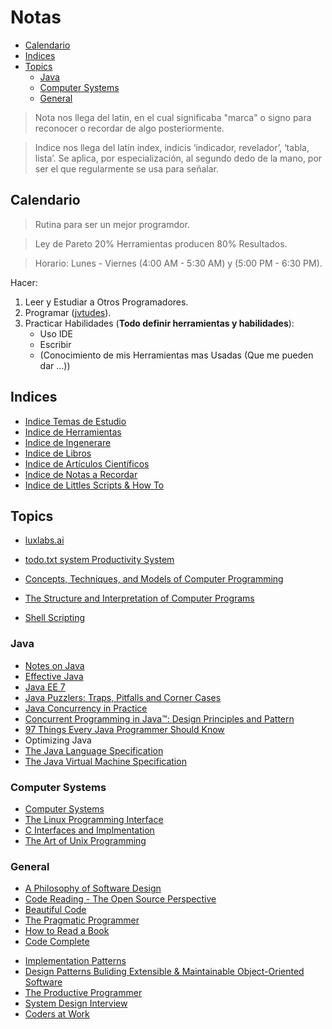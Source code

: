 # Notas

- [Calendario](#calendario)
- [Indices](#indices) 
- [Topics](#topics)
  - [Java](#java)
  - [Computer Systems](#computer-systems)
  - [General](#general)

> Nota nos llega del latin, en el cual significaba "marca" o signo para reconocer o recordar de algo posteriormente.

> Indice nos llega  del latín index, indicis ‘indicador, revelador’, ‘tabla, lista’. Se aplica, por especialización, al segundo dedo de la mano, por ser el que regularmente se usa para señalar.

## Calendario

> Rutina para ser un mejor programdor.

> Ley de Pareto 20% Herramientas producen 80% Resultados.

> Horario: Lunes - Viernes (4:00 AM - 5:30 AM) y (5:00 PM - 6:30 PM).

Hacer:
  1. Leer y Estudiar a Otros Programadores.
  2. Programar ([jvtudes](https://github.com/dbremont/jvtudes)).
  3. Practicar Habilidades (**Todo definir herramientas y habilidades**):
     - Uso IDE
     - Escribir
     - (Conocimiento de mis Herramientas mas Usadas (Que me pueden dar ...))
 
## Indices

- [Indice Temas de Estudio](https://colab.research.google.com/github/dbremont/Notas/blob/main/Indice%20de%20Temas%20de%20Estudio.ipynb)
- [Indice  de Herramientas](https://colab.research.google.com/github/dbremont/Notas/blob/main/Indice_de_Herramientas.ipynb)
- [Indice  de Ingenerare](https://colab.research.google.com/github/dbremont/Notas/blob/main/Indice_de_Ingenerare.ipynb)
- [Indice de Libros](https://colab.research.google.com/github/dbremont/Notas/blob/main/Indice%20de%20Libros.ipynb)
- [Indice de Artículos Científicos](https://colab.research.google.com/github/dbremont/Notas/blob/main/Indice%20de%20Art%C3%ADculos%20Cient%C3%ADficos.ipynb)
- [Indice de Notas a Recordar](https://colab.research.google.com/github/dbremont/Notas/blob/main/Indice_de_Notas_a_Recordar.ipynb)
- [Indice de Littles Scripts & How To](https://colab.research.google.com/github/dbremont/Notas/blob/main/Indice_de_Littles_Scripts_%26_How_To.ipynb)


## Topics

- [luxlabs.ai](https://colab.research.google.com/github/dbremont/Notas/blob/main/Ingenerare/luxlabs.ai.ipynb)
- [todo.txt system Productivity System](https://colab.research.google.com/github/dbremont/Notas/blob/main/Ingenerare/todo.txt%20system%20Productivity%20System.ipynb)



- [Concepts, Techniques, and Models of Computer Programming](https://colab.research.google.com/github/dbremont/Notas/blob/main/Libros/Computacion/Concepts%2C%20Techniques%2C%20and%20Models%20of%20Computer%20Programming.ipynb)
- [The Structure and Interpretation of Computer Programs](https://colab.research.google.com/github/dbremont/Notas/blob/main/Libros/Computacion/The%20Structure%20and%20Interpretation%20of%20Computer%20Programs.ipynb)
- [Shell Scripting](https://colab.research.google.com/github/dbremont/Notas/blob/main/Libros/Computacion/Shell_Scripting.ipynb)

### Java

- [Notes on Java](https://colab.research.google.com/github/dbremont/Notas/blob/main/Herramientas/Java.ipynb)
- [Effective Java](https://colab.research.google.com/github/dbremont/Notas/blob/main/Libros/Computacion/Effective_Java.ipynb)
- [Java EE 7](https://colab.research.google.com/github/dbremont/Notas/blob/main/Libros/Computacion/Java_EE_8.ipynb)
- [Java Puzzlers: Traps, Pitfalls and Corner Cases](https://colab.research.google.com/github/dbremont/Notas/blob/main/Libros/Computacion/Java_Puzzlers_Traps%2C_Pitfalls_and_Corner_Cases.ipynb)
- [Java Concurrency in Practice](https://colab.research.google.com/github/dbremont/Notas/blob/main/Libros/Computacion/Java_Concurrency_in_Practice.ipynb)
- [Concurrent Programming in Java™: Design Principles and Pattern](https://colab.research.google.com/github/dbremont/Notas/blob/main/Libros/Computacion/Concurent_Programming_in_Java_Design_Principles_and_Patterns.ipynb)
- [97 Things Every Java Programmer Should Know](https://colab.research.google.com/github/dbremont/Notas/blob/main/Libros/Computacion/97_Things_Every_Java_Programmer_Should_Know.ipynb)
- Optimizing Java
- [The Java Language Specification](https://colab.research.google.com/github/dbremont/Notas/blob/main/Libros/Computacion/The_Java_Language_Specification.ipynb)
- [The Java Virtual Machine Specification](https://colab.research.google.com/github/dbremont/Notas/blob/main/Libros/Computacion/The_Java_Virtual_Machine_Specification.ipynb)

### Computer Systems

- [Computer Systems](https://colab.research.google.com/github/dbremont/Notas/blob/main/Libros/Computacion/Computer%20Systems%20A%20Programmer's%20Perspective.ipynb)
- [The Linux Programming Interface](https://colab.research.google.com/github/dbremont/Notas/blob/main/Libros/Computacion/The%20Linux%20Programming%20Interface.ipynb)
- [C Interfaces and Implmentation](https://colab.research.google.com/github/dbremont/Notas/blob/main/Libros/Computacion/C%20Interfaces%20and%20Implementations.ipynb)
- [The Art of Unix Programming](https://colab.research.google.com/github/dbremont/Notas/blob/main/Libros/Computacion/The%20Art%20of%20Unix%20Programming.ipynb)

### General

- [A Philosophy of Software Design](https://colab.research.google.com/github/dbremont/Notas/blob/main/Libros/Computacion/A%20Philosophy%20of%20Software%20Design.ipynb)
- [Code Reading - The Open Source Perspective](https://colab.research.google.com/github/dbremont/Notas/blob/main/Libros/Computacion/Code%20Reading%20-%20The%20Open%20Source%20Perspective.ipynb)
- [Beautiful Code](https://colab.research.google.com/github/dbremont/Notas/blob/main/Libros/Computacion/Beautiful_Code.ipynb)
- [The Pragmatic Programmer](https://colab.research.google.com/github/dbremont/Notas/blob/main/Libros/Computacion/The%20Pragmatic%20Programmer.ipynb)
- [How to Read a Book](https://colab.research.google.com/github/dbremont/Notas/blob/main/Libros/Otros/How%20to%20Read%20a%20Book.ipynb)
- [Code Complete](https://colab.research.google.com/github/dbremont/Notas/blob/main/Libros/Computacion/Code%20Complete%202%20Ed.ipynb)
* [Implementation Patterns](https://colab.research.google.com/github/dbremont/Notas/blob/main/Libros/Computacion/Implementation_Patterns.ipynb)
* [Design Patterns Buliding Extensible & Maintainable Object-Oriented Software](https://colab.research.google.com/github/dbremont/Notas/blob/main/Libros/Computacion/Design_Patterns_Buliding_Extensible_%26_Maintainable_Object_Oriented_Software_.ipynb)
* [The Productive Programmer](https://colab.research.google.com/github/dbremont/Notas/blob/main/Libros/Computacion/The_Productive_Programmer.ipynb)
* [System Design Interview](https://colab.research.google.com/github/dbremont/Notas/blob/main/Libros/Computacion/System_Design_Interview.)
* [Coders at Work](https://colab.research.google.com/github/dbremont/Notas/blob/main/Libros/Computacion/Coders_at_Work.ipynb)
